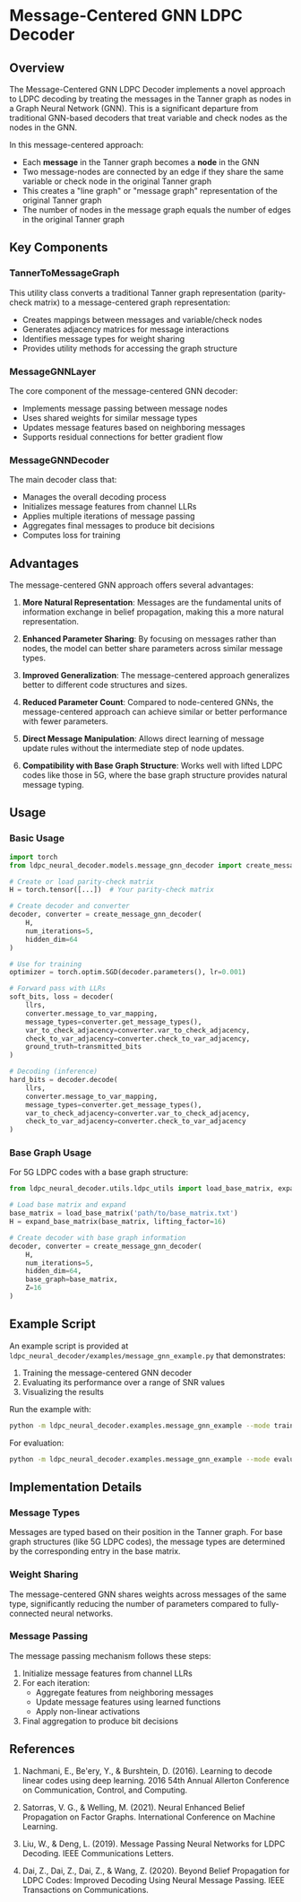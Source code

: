 # Message-Centered GNN LDPC Decoder

## Overview

The Message-Centered GNN LDPC Decoder implements a novel approach to LDPC decoding by treating the messages in the Tanner graph as nodes in a Graph Neural Network (GNN). This is a significant departure from traditional GNN-based decoders that treat variable and check nodes as the nodes in the GNN.

In this message-centered approach:
- Each **message** in the Tanner graph becomes a **node** in the GNN
- Two message-nodes are connected by an edge if they share the same variable or check node in the original Tanner graph
- This creates a "line graph" or "message graph" representation of the original Tanner graph
- The number of nodes in the message graph equals the number of edges in the original Tanner graph

## Key Components

### TannerToMessageGraph

This utility class converts a traditional Tanner graph representation (parity-check matrix) to a message-centered graph representation:

- Creates mappings between messages and variable/check nodes
- Generates adjacency matrices for message interactions
- Identifies message types for weight sharing
- Provides utility methods for accessing the graph structure

### MessageGNNLayer

The core component of the message-centered GNN decoder:

- Implements message passing between message nodes
- Uses shared weights for similar message types
- Updates message features based on neighboring messages
- Supports residual connections for better gradient flow

### MessageGNNDecoder

The main decoder class that:

- Manages the overall decoding process
- Initializes message features from channel LLRs
- Applies multiple iterations of message passing
- Aggregates final messages to produce bit decisions
- Computes loss for training

## Advantages

The message-centered GNN approach offers several advantages:

1. **More Natural Representation**: Messages are the fundamental units of information exchange in belief propagation, making this a more natural representation.

2. **Enhanced Parameter Sharing**: By focusing on messages rather than nodes, the model can better share parameters across similar message types.

3. **Improved Generalization**: The message-centered approach generalizes better to different code structures and sizes.

4. **Reduced Parameter Count**: Compared to node-centered GNNs, the message-centered approach can achieve similar or better performance with fewer parameters.

5. **Direct Message Manipulation**: Allows direct learning of message update rules without the intermediate step of node updates.

6. **Compatibility with Base Graph Structure**: Works well with lifted LDPC codes like those in 5G, where the base graph structure provides natural message typing.

## Usage

### Basic Usage

```python
import torch
from ldpc_neural_decoder.models.message_gnn_decoder import create_message_gnn_decoder

# Create or load parity-check matrix
H = torch.tensor([...])  # Your parity-check matrix

# Create decoder and converter
decoder, converter = create_message_gnn_decoder(
    H,
    num_iterations=5,
    hidden_dim=64
)

# Use for training
optimizer = torch.optim.SGD(decoder.parameters(), lr=0.001)

# Forward pass with LLRs
soft_bits, loss = decoder(
    llrs,
    converter.message_to_var_mapping,
    message_types=converter.get_message_types(),
    var_to_check_adjacency=converter.var_to_check_adjacency,
    check_to_var_adjacency=converter.check_to_var_adjacency,
    ground_truth=transmitted_bits
)

# Decoding (inference)
hard_bits = decoder.decode(
    llrs,
    converter.message_to_var_mapping,
    message_types=converter.get_message_types(),
    var_to_check_adjacency=converter.var_to_check_adjacency,
    check_to_var_adjacency=converter.check_to_var_adjacency
)
```

### Base Graph Usage

For 5G LDPC codes with a base graph structure:

```python
from ldpc_neural_decoder.utils.ldpc_utils import load_base_matrix, expand_base_matrix

# Load base matrix and expand
base_matrix = load_base_matrix('path/to/base_matrix.txt')
H = expand_base_matrix(base_matrix, lifting_factor=16)

# Create decoder with base graph information
decoder, converter = create_message_gnn_decoder(
    H,
    num_iterations=5,
    hidden_dim=64,
    base_graph=base_matrix,
    Z=16
)
```

## Example Script

An example script is provided at `ldpc_neural_decoder/examples/message_gnn_example.py` that demonstrates:

1. Training the message-centered GNN decoder
2. Evaluating its performance over a range of SNR values
3. Visualizing the results

Run the example with:

```bash
python -m ldpc_neural_decoder.examples.message_gnn_example --mode train
```

For evaluation:

```bash
python -m ldpc_neural_decoder.examples.message_gnn_example --mode evaluate
```

## Implementation Details

### Message Types

Messages are typed based on their position in the Tanner graph. For base graph structures (like 5G LDPC codes), the message types are determined by the corresponding entry in the base matrix.

### Weight Sharing

The message-centered GNN shares weights across messages of the same type, significantly reducing the number of parameters compared to fully-connected neural networks.

### Message Passing

The message passing mechanism follows these steps:
1. Initialize message features from channel LLRs
2. For each iteration:
   - Aggregate features from neighboring messages
   - Update message features using learned functions
   - Apply non-linear activations
3. Final aggregation to produce bit decisions

## References

1. Nachmani, E., Be'ery, Y., & Burshtein, D. (2016). Learning to decode linear codes using deep learning. 2016 54th Annual Allerton Conference on Communication, Control, and Computing.

2. Satorras, V. G., & Welling, M. (2021). Neural Enhanced Belief Propagation on Factor Graphs. International Conference on Machine Learning.

3. Liu, W., & Deng, L. (2019). Message Passing Neural Networks for LDPC Decoding. IEEE Communications Letters.

4. Dai, Z., Dai, Z., Dai, Z., & Wang, Z. (2020). Beyond Belief Propagation for LDPC Codes: Improved Decoding Using Neural Message Passing. IEEE Transactions on Communications. 
